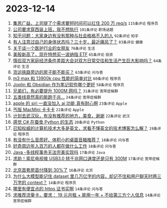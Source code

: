 # 2023-12-14

1. [集思广益，上司提了个需求要短时间可以扛住 200 万 req/s](https://www.v2ex.com/t/1000267) `115条评论` `程序员`
1. [公司要求穿西装上班，我不想执行](https://www.v2ex.com/t/1000226) `101条评论` `职场话题`
1. [知乎问题：大家身边有没有那种与社会格格不入的人](https://www.v2ex.com/t/1000214) `92条评论` `知乎`
1. [有人注意过自己的身体状态吗？三十岁，最近痛风了？](https://www.v2ex.com/t/1000334) `83条评论` `健康`
1. [关于谈一个医护行业的女朋友](https://www.v2ex.com/t/1000349) `76条评论` `生活`
1. [美股新高了，现在特想买一波纳指 ETF](https://www.v2ex.com/t/1000218) `65条评论` `投资`
1. [情侣双方家庭经济条件差距大会对双方日常交往和生活产生巨大影响吗？](https://www.v2ex.com/t/1000225) `64条评论` `生活`
1. [货运铁路旁边的房子能不能买？](https://www.v2ex.com/t/1000212) `63条评论` `问与答`
1. [m3 max 和 13900k cpu 性能的简单对比](https://www.v2ex.com/t/1000236) `60条评论` `程序员`
1. [Joplin 和 Obsidian 作为笔记软件哪个更好](https://www.v2ex.com/t/1000378) `58条评论` `程序员`
1. [兄弟们，有必要提升 1000M 网吗？](https://www.v2ex.com/t/1000415) `31条评论` `宽带症候群`
1. [五类线竟然真的能跑千兆...](https://www.v2ex.com/t/1000222) `24条评论` `宽带症候群`
1. [apple 的 siri 一直没加入 ai 功能,真有耐心啊](https://www.v2ex.com/t/1000397) `23条评论` `Apple`
1. [丐版 MacMini 卡卡卡](https://www.v2ex.com/t/1000261) `22条评论` `Apple`
1. [计划去武汉玩，有没有推荐的地方，美食，谢谢](https://www.v2ex.com/t/1000235) `22条评论` `武汉`
1. [感觉 C# 在蚕食 Python 的生态](https://www.v2ex.com/t/1000331) `20条评论` `Python`
1. [已知权威的计算机技术大多是英文，求看不懂英文的技术博客怎么解？](https://www.v2ex.com/t/1000292) `19条评论` `程序员`
1. [有没有什么音质好、体积小的桌面音箱推荐？](https://www.v2ex.com/t/1000441) `18条评论` `问与答`
1. [好奇周边年入百万的人都在做什么工作](https://www.v2ex.com/t/1000336) `18条评论` `问与答`
1. [Java -多线程事务无法完美实现吗](https://www.v2ex.com/t/1000408) `17条评论` `Java`
1. [求助！索尼电视接 USB3.0 转千兆网口速度还是只有 300M](https://www.v2ex.com/t/1000282) `17条评论` `宽带症候群`
1. [北京首套房首付降到 30%了](https://www.v2ex.com/t/1000414) `16条评论` `北京`
1. [为什么大模型能记住 dataset 里几万亿字的内容，却记不住和用户聊天时两三万字的 context？](https://www.v2ex.com/t/1000457) `14条评论` `程序员`
1. [哪里有便宜点的 https 证书买啊](https://www.v2ex.com/t/1000409) `14条评论` `问与答`
1. [求推荐流量卡，要求： 19 元月租 + 能用一年 + 不给第三方个人信息](https://www.v2ex.com/t/1000368) `14条评论` `宽带症候群`

